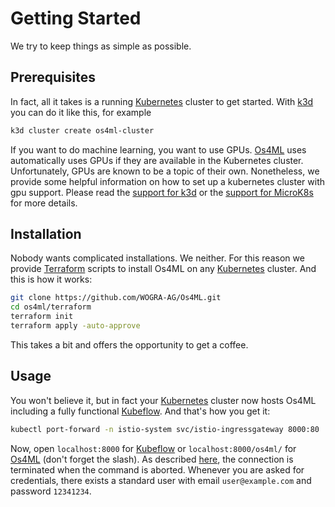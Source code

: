 # Getting Started
We try to keep things as simple as possible. 

## Prerequisites
In fact, all it takes is a running [Kubernetes][] cluster to get started.
With [k3d][] you can do it like this, for example

```sh
k3d cluster create os4ml-cluster
```

If you want to do machine learning, you want to use GPUs. [Os4ML][] uses 
automatically uses GPUs if they are available in the Kubernetes cluster.
Unfortunately, GPUs are known to be a topic of their own. Nonetheless, we 
provide some helpful information on how to set up a kubernetes cluster with 
gpu support. Please read the [support for k3d](gpu_support/k3d.md) or the 
[support for MicroK8s](gpu_support/microk8s.md) for more details.

## Installation
Nobody wants complicated installations. We neither. For this reason
we provide [Terraform][] scripts to install Os4ML on any [Kubernetes][]
cluster. And this is how it works:

```sh
git clone https://github.com/WOGRA-AG/Os4ML.git
cd os4ml/terraform
terraform init
terraform apply -auto-approve
```

This takes a bit and offers the opportunity to get a coffee.

## Usage
You won't believe it, but in fact your [Kubernetes][] cluster now hosts Os4ML 
including a fully functional [Kubeflow][]. And that's how you get it:

```sh
kubectl port-forward -n istio-system svc/istio-ingressgateway 8000:80
```
Now, open `localhost:8000` for [Kubeflow][] or `localhost:8000/os4ml/` for 
[Os4ML][] (don't forget the slash). As described 
[here](https://kubernetes.io/docs/tasks/access-application-cluster/port-forward-access-application-cluster/),
the connection is terminated when the command is aborted. Whenever you are 
asked for credentials, there exists a standard user with email 
`user@example.com` and password `12341234`.

[Kubernetes]: https://kubernetes.io/
[Kubernetes/port-forward]: https://kubernetes.io/docs/tasks/access-application-cluster/port-forward-access-application-cluster/
[Kubeflow]: https://www.kubeflow.org/
[k3d]: https://k3d.io
[Terraform]: https://www.terraform.io/
[Os4ML]: https://github.com/WOGRA-AG/Os4ML